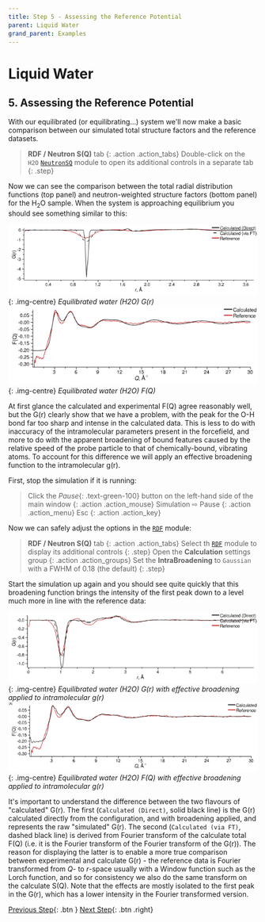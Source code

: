 ```yaml
---
title: Step 5 - Assessing the Reference Potential
parent: Liquid Water
grand_parent: Examples
---
```

# Liquid Water

## 5. Assessing the Reference Potential

With our equilibrated (or equilibrating...) system we'll now make a basic comparison between our simulated total structure factors and the reference datasets.

> **RDF / Neutron S(Q)** tab
{: .action .action_tabs}
> Double-click on the `H2O` [`NeutronSQ`](/userguide/modules/neutronsq) module to open its additional controls in a separate tab
{: .step}

Now we can see the comparison between the total radial distribution functions (top panel) and neutron-weighted structure factors (bottom panel) for the H<sub>2</sub>O sample. When the system is approaching equilibrium you should see something similar to this:

![](equilibrated-h2o-gr.png){: .img-centre}
*Equilibrated water (H2O) G(r)*
![](equilibrated-h2o-fq.png){: .img-centre}
*Equilibrated water (H2O) F(Q)*

At first glance the calculated and experimental F(Q) agree reasonably well, but the G(r) clearly show that we have a problem, with the peak for the O-H bond far too sharp and intense in the calculated data. This is less to do with inaccuracy of the intramolecular parameters present in the forcefield, and more to do with the apparent broadening of bound features caused by the relative speed of the probe particle to that of chemically-bound, vibrating atoms. To account for this difference we will apply an effective broadening function to the intramolecular g(r).

First, stop the simulation if it is running:

> Click the _Pause_{: .text-green-100} button on the left-hand side of the main window
{: .action .action_mouse}
> Simulation &#8680; Pause
{: .action .action_menu}
> Esc
{: .action .action_key}

Now we can safely adjust the options in the [`RDF`](/userguide/modules/rdf) module:

> **RDF / Neutron S(Q)** tab
{: .action .action_tabs}
> Select th [`RDF`](/userguide/modules/rdf) module to display its additional controls
{: .step}
> Open the **Calculation** settings group
{: .action .action_groups}
> Set the **IntraBroadening** to `Gaussian` with a FWHM of 0.18 (the default)
{: .step}

Start the simulation up again and you should see quite quickly that this broadening function brings the intensity of the first peak down to a level much more in line with the reference data:

![](equilibrated-h2o-broadened-gr.png){: .img-centre}
*Equilibrated water (H2O) G(r) with effective broadening applied to intramolecular g(r)*
![](equilibrated-h2o-broadened-fq.png){: .img-centre}
*Equilibrated water (H2O) F(Q) with effective broadening applied to intramolecular g(r)*

It's important to understand the difference between the two flavours of "calculated" G(r). The first (`Calculated (Direct)`, solid black line) is the G(r) calculated directly from the configuration, and with broadening applied, and represents the raw "simulated" G(r). The second (`Calculated (via FT)`, dashed black line) is derived from Fourier transform of the calculate total F(Q) (i.e. it is the Fourier transform of the Fourier transform of the G(r)). The reason for displaying the latter is to enable a more true comparison between experimental and calculate G(r) - the reference data is Fourier transformed from _Q_- to _r_-space usually with a Window function such as the Lorch function, and so for consistency we also do the same transform on the calculate S(Q). Note that the effects are mostly isolated to the first peak in the G(r), which has a lower intensity in the Fourier transformed version.

[Previous Step](step4.md){: .btn }   [Next Step](step6.md){: .btn .right}
